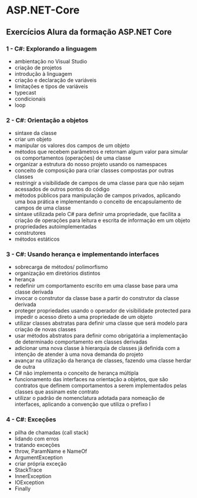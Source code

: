 # ASP.NET-Core
## Exercícios Alura da formação ASP.NET Core

### 1 - C#: Explorando a linguagem
- ambientação no Visual Studio
- criação de projetos
- introdução à linguagem
- criação e declaração de variáveis
- limitações e tipos de variáveis
- typecast
- condicionais
- loop

### 2 - C#: Orientação a objetos
- sintaxe da classe
- criar um objeto
- manipular os valores dos campos de um objeto
- métodos que recebem parâmetros e retornam algum valor para simular os comportamentos (operações) de uma classe
- organizar a estrutura do nosso projeto usando os namespaces
- conceito de composição para criar classes compostas por outras classes
- restringir a visibilidade de campos de uma classe para que não sejam acessados de outros pontos do código
- métodos públicos para manipulação de campos privados, aplicando uma boa prática e implementando o conceito de encapsulamento de campos de uma classe
- sintaxe utilizada pelo C# para definir uma propriedade, que facilita a criação de operações para leitura e escrita de informação em um objeto
- propriedades autoimplementadas
- construtores
- métodos estáticos

### 3 - C#: Usando herança e implementando interfaces
- sobrecarga de métodos/ polimorfismo
- organização em diretórios distintos
- herança
- redefinir um comportamento escrito em uma classe base para uma classe derivada
- invocar o construtor da classe base a partir do construtor da classe derivada
- proteger propriedades usando o operador de visibilidade protected para impedir o acesso direto a uma propriedade de um objeto
- utilizar classes abstratas para definir uma classe que será modelo para criação de novas classes
-  usar métodos abstratos para definir como obrigatória a implementação de determinado comportamento em classes derivadas
- adicionar uma nova classe à hierarquia de classes já definida com a intenção de atender à uma nova demanda do projeto
- avançar na utilização da herança de classes, fazendo uma classe herdar de outra
- C# não implementa o conceito de herança múltipla
- funcionamento das interfaces na orientação a objetos, que são contratos que definem comportamentos a serem implementados pelas classes que assinam este contrato
- utilizar o padrão de nomenclatura adotada para nomeação de interfaces, aplicando a convenção que utiliza o prefixo I

### 4 - C#: Exceções
- pilha de chamadas (call stack)
- lidando com erros
- tratando exceções
- throw, ParamName e NameOf
- ArgumentException
- criar própria exceção
- StackTrace
- InnerException
- IOException
- Finally
